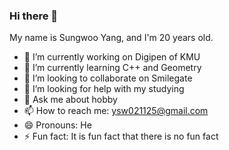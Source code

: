### Hi there 👋
My name is Sungwoo Yang, and I'm 20 years old.

- 🔭 I’m currently working on Digipen of KMU
- 🌱 I’m currently learning C++ and Geometry
- 👯 I’m looking to collaborate on Smilegate
- 🤔 I’m looking for help with my studying
- 💬 Ask me about hobby
- 📫 How to reach me: ysw021125@gmail.com
- 😄 Pronouns: He
- ⚡ Fun fact: It is fun fact that there is no fun fact
